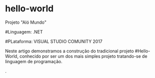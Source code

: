 # hello-world
Projeto "Aló Mundo"

#Linguagem: .NET

#PLataforma: VISUAL STUDIO COMUNITY 2017

Neste artigo demonstramos a construção do tradicional projeto #Hello-World, 
conhecido por ser um dos mais simples projeto tratando-se de linguagem de programação.


.
